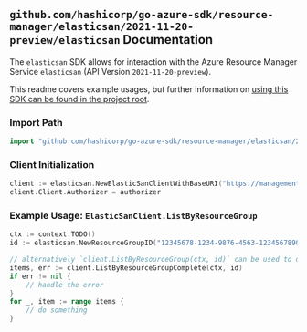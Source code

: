 
## `github.com/hashicorp/go-azure-sdk/resource-manager/elasticsan/2021-11-20-preview/elasticsan` Documentation

The `elasticsan` SDK allows for interaction with the Azure Resource Manager Service `elasticsan` (API Version `2021-11-20-preview`).

This readme covers example usages, but further information on [using this SDK can be found in the project root](https://github.com/hashicorp/go-azure-sdk/tree/main/docs).

### Import Path

```go
import "github.com/hashicorp/go-azure-sdk/resource-manager/elasticsan/2021-11-20-preview/elasticsan"
```


### Client Initialization

```go
client := elasticsan.NewElasticSanClientWithBaseURI("https://management.azure.com")
client.Client.Authorizer = authorizer
```


### Example Usage: `ElasticSanClient.ListByResourceGroup`

```go
ctx := context.TODO()
id := elasticsan.NewResourceGroupID("12345678-1234-9876-4563-123456789012", "example-resource-group")

// alternatively `client.ListByResourceGroup(ctx, id)` can be used to do batched pagination
items, err := client.ListByResourceGroupComplete(ctx, id)
if err != nil {
	// handle the error
}
for _, item := range items {
	// do something
}
```
